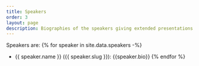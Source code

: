 ```yaml
---
title: Speakers
order: 3
layout: page
description: Biographies of the speakers giving extended presentations at the workshop
---
```


Speakers are:
{% for speaker in site.data.speakers -%}
  - {{ speaker.name }} ({{ speaker.slug }}): {{speaker.bio}}
{% endfor %}
